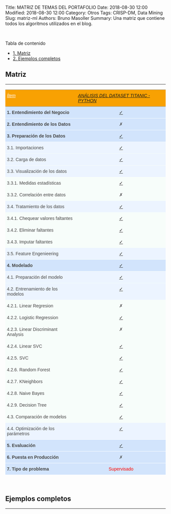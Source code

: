 Title: MATRIZ DE TEMAS DEL PORTAFOLIO
Date: 2018-08-30 12:00
Modified: 2018-08-30 12:00
Category: Otros
Tags: CRISP-DM, Data Mining
Slug: matriz-ml
Authors: Bruno Masoller
Summary: Una matriz que contiene todos los algoritmos utilizados en el blog.

<style type="text/css">
.tg  {border-collapse:collapse;border-spacing:0;border-color:#999;}
.tg td{font-family:Arial, sans-serif;font-size:14px;padding:10px 5px;border-style:solid;border-width:0px;overflow:hidden;word-break:normal;border-top-width:1px;border-bottom-width:1px;border-color:#999;color:#444;background-color:#F7FDFA;}
.tg th{font-family:Arial, sans-serif;font-size:14px;font-weight:normal;padding:10px 5px;border-style:solid;border-width:0px;overflow:hidden;word-break:normal;border-top-width:1px;border-bottom-width:1px;border-color:#999;color:#fff;background-color:#26ADE4;}
.tg .tg-xzsp{background-color:#d2e4fc;border-color:#f7fdfa;text-align:left;vertical-align:top}
.tg .tg-phtq{background-color:#D2E4FC;border-color:inherit;text-align:left;vertical-align:top}
.tg .tg-9ab4{background-color:#d2e4fc;border-color:inherit;text-align:center;vertical-align:top}
.tg .tg-50ge{background-color:#f7fdfa;border-color:#f7fdfa;text-align:center;vertical-align:top}
.tg .tg-kxc9{background-color:#f7fdfa;border-color:#f7fdfa;text-align:left;vertical-align:top}
.tg .tg-8g34{background-color:#ecf4ff;border-color:inherit;text-align:left;vertical-align:top}
.tg .tg-ar6z{background-color:#d2e4fc;border-color:inherit;text-align:left;vertical-align:top}
.tg .tg-gtlo{background-color:#f7fdfa;border-color:#f7fdfa;text-align:left;vertical-align:top}
.tg .tg-6nge{background-color:#d2e4fc;border-color:inherit;text-align:left;vertical-align:top}
.tg .tg-2ltc{background-color:#ecf4ff;border-color:#f7fdfa;text-align:center;vertical-align:top}
.tg .tg-0pky{border-color:inherit;text-align:left;vertical-align:top}
.tg .tg-svo0{background-color:#D2E4FC;border-color:inherit;text-align:center;vertical-align:top}
.tg .tg-zwf7{background-color:#d2e4fc;border-color:inherit;text-align:center;vertical-align:top}
.tg .tg-n9kk{background-color:#D2E4FC;border-color:#f7fdfa;text-align:left;vertical-align:top}
.tg .tg-1apu{background-color:#D2E4FC;border-color:#f7fdfa;text-align:center;vertical-align:top}
.tg .tg-07kl{background-color:#ecf4ff;border-color:#f7fdfa;text-align:left;vertical-align:top}
.tg .tg-6kwz{background-color:#ecf4ff;border-color:#f7fdfa;text-align:center;vertical-align:top}
.tg .tg-4bb6{background-color:#ecf4ff;border-color:#f7fdfa;text-align:left;vertical-align:top}
.tg .tg-469x{background-color:#f7fdfa;border-color:#f7fdfa;text-align:center;vertical-align:top}
.tg .tg-dgz8{border-color:#f7fdfa;text-align:left;vertical-align:top}
.tg .tg-0dc2{border-color:#f7fdfa;text-align:center;vertical-align:top}
.tg .tg-oz4u{background-color:#ecf4ff;border-color:inherit;text-align:center;vertical-align:top}
.tg .tg-8bh1{background-color:#d2e4fc;border-color:#f7fdfa;text-align:center;vertical-align:top}
</style>

<br />
<div id="toc_container">
<p class="toc_title">Tabla de contenido</p>
<ul class="toc_list">
	<li><a href="#1-bullet">1. Matriz</a></li>
	<li><a href="#2-bullet">2. Ejemplos completos</a></li>
</ul>
</div>
	
## Matriz <a class="anchor" id="1-bullet"></a>
---

<style type="text/css">
.tg  {border-collapse:collapse;border-spacing:0;border-color:#999;}
.tg td{font-family:Arial, sans-serif;font-size:14px;padding:10px 5px;border-style:solid;border-width:0px;overflow:hidden;word-break:normal;border-top-width:1px;border-bottom-width:1px;border-color:#999;color:#444;background-color:#F7FDFA;}
.tg th{font-family:Arial, sans-serif;font-size:14px;font-weight:normal;padding:10px 5px;border-style:solid;border-width:0px;overflow:hidden;word-break:normal;border-top-width:1px;border-bottom-width:1px;border-color:#999;color:#fff;background-color:#26ADE4;}
.tg .tg-iscs{font-style:italic;text-decoration:underline;background-color:#f8a102;border-color:inherit;text-align:left;vertical-align:top}
.tg .tg-50ge{background-color:#f7fdfa;border-color:#f7fdfa;text-align:center;vertical-align:top}
.tg .tg-kxc9{background-color:#f7fdfa;border-color:#f7fdfa;text-align:left;vertical-align:top}
.tg .tg-gtlo{background-color:#f7fdfa;border-color:#f7fdfa;text-align:left;vertical-align:top}
.tg .tg-2ltc{background-color:#ecf4ff;border-color:#f7fdfa;text-align:center;vertical-align:top}
.tg .tg-0lbp{background-color:#d2e4fc;border-color:#ffffff;text-align:center;vertical-align:top}
.tg .tg-90so{background-color:#ecf4ff;border-color:#ffffff;text-align:left;vertical-align:top}
.tg .tg-lpoa{font-style:italic;background-color:#f8a102;border-color:inherit;text-align:left;vertical-align:top}
.tg .tg-j7wl{background-color:#D2E4FC;font-weight:bold;border-color:#f7fdfa;text-align:left;vertical-align:top}
.tg .tg-1apu{background-color:#D2E4FC;border-color:#f7fdfa;text-align:center;vertical-align:top}
.tg .tg-u0eu{font-weight:bold;background-color:#d2e4fc;border-color:#f7fdfa;text-align:left;vertical-align:top}
.tg .tg-8bh1{background-color:#d2e4fc;border-color:#f7fdfa;text-align:center;vertical-align:top}
.tg .tg-07kl{background-color:#ecf4ff;border-color:#f7fdfa;text-align:left;vertical-align:top}
.tg .tg-6kwz{background-color:#ecf4ff;border-color:#f7fdfa;text-align:center;vertical-align:top}
.tg .tg-4bb6{background-color:#ecf4ff;border-color:#f7fdfa;text-align:left;vertical-align:top}
.tg .tg-469x{background-color:#f7fdfa;border-color:#f7fdfa;text-align:center;vertical-align:top}
.tg .tg-dgz8{border-color:#f7fdfa;text-align:left;vertical-align:top}
.tg .tg-0dc2{border-color:#f7fdfa;text-align:center;vertical-align:top}
.tg .tg-sjd2{background-color:#ecf4ff;border-color:#ffffff;text-align:center;vertical-align:top}
.tg .tg-gob0{font-weight:bold;background-color:#d2e4fc;border-color:#ffffff;text-align:left;vertical-align:top}
.tg .tg-sjcr{background-color:#d2e4fc;font-weight:bold;border-color:#ffffff;text-align:left;vertical-align:top}
.tg .tg-u9x4{background-color:#d2e4fc;border-color:#ffffff;text-align:center;vertical-align:top}
.tg .tg-52i0{background-color:#d2e4fc;color:#fe0000;border-color:#ffffff;text-align:center;vertical-align:top}
</style>
<table class="tg">
	<thead>
  <tr>
    <th class="tg-iscs">Ítem</th>
    <th class="tg-lpoa"><a href="{filename}/posts/jupyter-notebooks/2018/Titanic_dataset_analisis_python.ipynb">ANÁLISIS DEL DATASET TITANIC - PYTHON</a></th>
  </tr>
  </thead>
  <tbody>
  <tr>
    <td class="tg-j7wl">1. Entendimiento del Negocio</td>
    <td class="tg-1apu"><a href="{filename}/posts/jupyter-notebooks/2018/Titanic_dataset_analisis_python.ipynb#1-bullet">&#10003;</a></td>
  </tr>
  <tr>
    <td class="tg-u0eu">2. Entendimiento de los Datos</td>
    <td class="tg-8bh1">✗</td>
  </tr>
  <tr>
    <td class="tg-j7wl">3. Preparación de los Datos</td>
    <td class="tg-1apu"><a href="{filename}/posts/jupyter-notebooks/2018/Titanic_dataset_analisis_python.ipynb#2-bullet">&#10003;</a></td>
  </tr>
  <tr>
    <td class="tg-07kl">3.1. Importaciones</td>
    <td class="tg-6kwz"><a href="{filename}/posts/jupyter-notebooks/2018/Titanic_dataset_analisis_python.ipynb#2.1-bullet">&#10003;</a></td>
  </tr>
  <tr>
    <td class="tg-4bb6">3.2. Carga de datos</td>
    <td class="tg-2ltc"><a href="{filename}/posts/jupyter-notebooks/2018/Titanic_dataset_analisis_python.ipynb#2.2-bullet">&#10003;</a></td>
  </tr>
  <tr>
    <td class="tg-07kl">3.3. Visualización de los datos</td>
    <td class="tg-6kwz"><a href="{filename}/posts/jupyter-notebooks/2018/Titanic_dataset_analisis_python.ipynb#2.4-bullet">&#10003;</a></td>
  </tr>
  <tr>
    <td class="tg-gtlo">3.3.1. Medidas estadísticas</td>
    <td class="tg-50ge"><a href="{filename}/posts/jupyter-notebooks/2018/Titanic_dataset_analisis_python.ipynb#2.4-bullet">&#10003;</a></td>
  </tr>
  <tr>
    <td class="tg-kxc9">3.3.2. Correlación entre datos</td>
    <td class="tg-469x">✗</td>
  </tr>
  <tr>
    <td class="tg-4bb6">3.4. Tratamiento de los datos</td>
    <td class="tg-2ltc"><a href="{filename}/posts/jupyter-notebooks/2018/Titanic_dataset_analisis_python.ipynb#2.3-bullet">&#10003;</a></td>
  </tr>
  <tr>
    <td class="tg-dgz8">3.4.1. Chequear valores faltantes</td>
    <td class="tg-0dc2"><a href="{filename}/posts/jupyter-notebooks/2018/Titanic_dataset_analisis_python.ipynb#2.3.1-bullet">&#10003;</a></td>
  </tr>
  <tr>
    <td class="tg-gtlo">3.4.2. Eliminar faltantes</td>
    <td class="tg-50ge"><a href="{filename}/posts/jupyter-notebooks/2018/Titanic_dataset_analisis_python.ipynb#2.3.2-bullet">&#10003;</a></td>
  </tr>
  <tr>
    <td class="tg-kxc9">3.4.3. Imputar faltantes</td>
    <td class="tg-469x"><a href="{filename}/posts/jupyter-notebooks/2018/Titanic_dataset_analisis_python.ipynb#2.3.3-bullet">&#10003;</a></td>
  </tr>
  <tr>
    <td class="tg-4bb6">3.5. Feature Engenieering</td>
    <td class="tg-2ltc"><a href="{filename}/posts/jupyter-notebooks/2018/Titanic_dataset_analisis_python.ipynb#2.5-bullet">&#10003;</a></td>
  </tr>
  <tr>
    <td class="tg-u0eu">4. Modelado</td>
    <td class="tg-8bh1"><a href="{filename}/posts/jupyter-notebooks/2018/Titanic_dataset_analisis_python.ipynb#3-bullet">&#10003;</a></td>
  </tr>
  <tr>
    <td class="tg-4bb6">4.1. Preparación del modelo</td>
    <td class="tg-2ltc"><a href="{filename}/posts/jupyter-notebooks/2018/Titanic_dataset_analisis_python.ipynb#3.1-bullet">&#10003;</a></td>
  </tr>
  <tr>
    <td class="tg-07kl">4.2. Entrenamiento de los modelos</td>
    <td class="tg-6kwz"><a href="{filename}/posts/jupyter-notebooks/2018/Titanic_dataset_analisis_python.ipynb#3.2-bullet">&#10003;</a></td>
  </tr>
  <tr>
    <td class="tg-gtlo">4.2.1. Linear Regresion</td>
    <td class="tg-50ge">✗</td>
  </tr>
  <tr>
    <td class="tg-kxc9">4.2.2. Logistic Regression</td>
    <td class="tg-469x"><a href="{filename}/posts/jupyter-notebooks/2018/Titanic_dataset_analisis_python.ipynb#3.2.4-bullet">&#10003;</a></td>
  </tr>
  <tr>
    <td class="tg-gtlo">4.2.3. Linear Discriminant Analysis</td>
    <td class="tg-50ge">✗</td>
  </tr>
  <tr>
    <td class="tg-kxc9">4.2.4. Linear SVC</td>
    <td class="tg-469x"><a href="{filename}/posts/jupyter-notebooks/2018/Titanic_dataset_analisis_python.ipynb#3.2.2-bullet">&#10003;</a></td>
  </tr>
  <tr>
    <td class="tg-gtlo">4.2.5. SVC</td>
    <td class="tg-50ge"><a href="{filename}/posts/jupyter-notebooks/2018/Titanic_dataset_analisis_python.ipynb#3.2.1-bullet">&#10003;</a></td>
  </tr>
  <tr>
    <td class="tg-kxc9">4.2.6. Random Forest</td>
    <td class="tg-469x"><a href="{filename}/posts/jupyter-notebooks/2018/Titanic_dataset_analisis_python.ipynb#3.2.3-bullet">&#10003;</a></td>
  </tr>
  <tr>
    <td class="tg-gtlo">4.2.7. KNeighbors</td>
    <td class="tg-50ge"><a href="{filename}/posts/jupyter-notebooks/2018/Titanic_dataset_analisis_python.ipynb#3.2.5-bullet">&#10003;</a></td>
  </tr>
  <tr>
    <td class="tg-kxc9">4.2.8. Naive Bayes</td>
    <td class="tg-469x"><a href="{filename}/posts/jupyter-notebooks/2018/Titanic_dataset_analisis_python.ipynb#3.2.6-bullet">&#10003;</a></td>
  </tr>
  <tr>
    <td class="tg-gtlo">4.2.9. Decision Tree</td>
    <td class="tg-50ge"><a href="{filename}/posts/jupyter-notebooks/2018/Titanic_dataset_analisis_python.ipynb#3.2.7-bullet">&#10003;</a></td>
  </tr>
  <tr>
    <td class="tg-dgz8">4.3. Comparación de modelos</td>
    <td class="tg-0dc2"><a href="{filename}/posts/jupyter-notebooks/2018/Titanic_dataset_analisis_python.ipynb#3.3-bullet">&#10003;</a></td>
  </tr>
  <tr>
    <td class="tg-90so">4.4. Optimización de los parámetros</td>
    <td class="tg-sjd2"><a href="{filename}/posts/jupyter-notebooks/2018/Titanic_dataset_analisis_python.ipynb#3.4-bullet">&#10003;</a></td>
  </tr>
  <tr>
    <td class="tg-gob0">5. Evaluación</td>
    <td class="tg-0lbp"><a href="{filename}/posts/jupyter-notebooks/2018/Titanic_dataset_analisis_python.ipynb#4-bullet">&#10003;</a></td>
  </tr>
  <tr>
    <td class="tg-sjcr">6. Puesta en Producción</td>
    <td class="tg-u9x4">✗</td>
  </tr>
  <tr>
    <td class="tg-gob0">7. Tipo de problema</td>
    <td class="tg-52i0">Supervisado</td>
  </tr>
  </tbody>
</table>
<br />

## Ejemplos completos <a class="anchor" id="2-bullet"></a>
---

<script>
	function setTableID() {
		document.getElementsByTagName("table")[0].setAttribute("id","tableid");
	};
	document.addEventListener('DOMContentLoaded', function() {
		setTableID();
	}, false);
</script>
